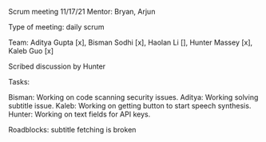 Scrum meeting 11/17/21
Mentor: Bryan, Arjun

Type of meeting: daily scrum

Team: Aditya Gupta [x], Bisman Sodhi [x], Haolan Li [], Hunter Massey [x], Kaleb Guo [x]

Scribed discussion by Hunter

Tasks:

Bisman: Working on code scanning security issues.
Aditya: Working solving subtitle issue.
Kaleb: Working on getting button to start speech synthesis.
Hunter: Working on text fields for API keys.

Roadblocks: subtitle fetching is broken
